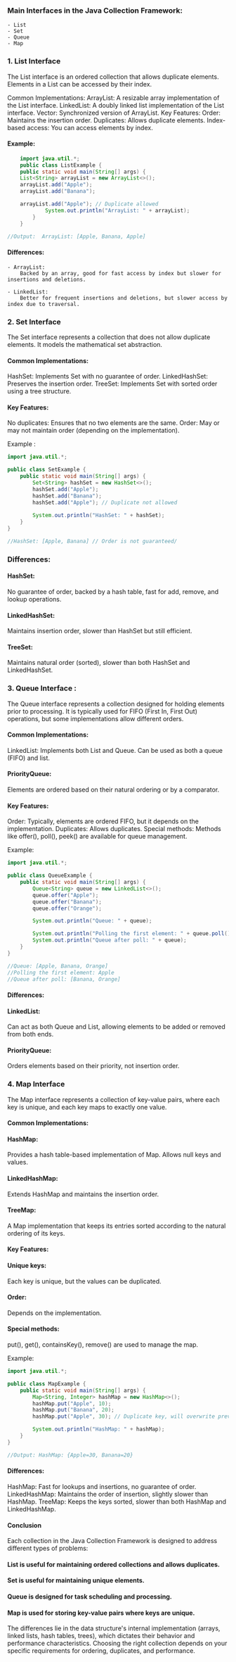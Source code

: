 


### Main Interfaces in the Java Collection Framework:
    - List
    - Set
    - Queue
    - Map

### 1. List Interface 

The List interface is an ordered collection that allows duplicate elements. Elements in a List can be accessed by their index.

Common Implementations:
ArrayList: A resizable array implementation of the List interface.
LinkedList: A doubly linked list implementation of the List interface.
Vector: Synchronized version of ArrayList.
Key Features:
Order: Maintains the insertion order.
Duplicates: Allows duplicate elements.
Index-based access: You can access elements by index.

#### Example: 
```` java
    import java.util.*;
    public class ListExample {
    public static void main(String[] args) {
    List<String> arrayList = new ArrayList<>();
    arrayList.add("Apple");
    arrayList.add("Banana");

    arrayList.add("Apple"); // Duplicate allowed
            System.out.println("ArrayList: " + arrayList);
        }
    }

//Output:  ArrayList: [Apple, Banana, Apple]
````

#### Differences:
    - ArrayList: 
        Backed by an array, good for fast access by index but slower for insertions and deletions.
    
    - LinkedList:
        Better for frequent insertions and deletions, but slower access by index due to traversal.


### 2. Set Interface

The Set interface represents a collection that does not allow duplicate elements. It models the mathematical set abstraction.

#### Common Implementations:
HashSet: Implements Set with no guarantee of order.
LinkedHashSet: Preserves the insertion order.
TreeSet: Implements Set with sorted order using a tree structure.

#### Key Features:
No duplicates: Ensures that no two elements are the same.
Order: May or may not maintain order (depending on the implementation).

Example :

```java
import java.util.*;

public class SetExample {
    public static void main(String[] args) {
        Set<String> hashSet = new HashSet<>();
        hashSet.add("Apple");
        hashSet.add("Banana");
        hashSet.add("Apple"); // Duplicate not allowed
        
        System.out.println("HashSet: " + hashSet);
    }
}

//HashSet: [Apple, Banana] // Order is not guaranteed/
```

### Differences:
#### HashSet:
No guarantee of order, backed by a hash table, fast for add, remove, and lookup operations.

#### LinkedHashSet: 

Maintains insertion order, slower than HashSet but still efficient.

#### TreeSet: 
Maintains natural order (sorted), slower than both HashSet and LinkedHashSet.


### 3. Queue Interface :

   The Queue interface represents a collection designed for holding elements prior to processing. It is typically used for FIFO (First In, First Out) operations, but some implementations allow different orders.

#### Common Implementations:
LinkedList: Implements both List and Queue. Can be used as both a queue (FIFO) and list.

#### PriorityQueue: 
Elements are ordered based on their natural ordering or by a comparator.
#### Key Features:
Order: Typically, elements are ordered FIFO, but it depends on the implementation.
Duplicates: Allows duplicates.
Special methods: Methods like offer(), poll(), peek() are available for queue management.


Example:

```java
import java.util.*;

public class QueueExample {
    public static void main(String[] args) {
        Queue<String> queue = new LinkedList<>();
        queue.offer("Apple");
        queue.offer("Banana");
        queue.offer("Orange");

        System.out.println("Queue: " + queue);

        System.out.println("Polling the first element: " + queue.poll()); // Removes and returns the head
        System.out.println("Queue after poll: " + queue);
    }
}

//Queue: [Apple, Banana, Orange]
//Polling the first element: Apple
//Queue after poll: [Banana, Orange]
```


#### Differences:
#### LinkedList: 
Can act as both Queue and List, allowing elements to be added or removed from both ends.
#### PriorityQueue:
Orders elements based on their priority, not insertion order.


### 4. Map Interface
   The Map interface represents a collection of key-value pairs, where each key is unique, and each key maps to exactly one value.

#### Common Implementations:
#### HashMap: 
Provides a hash table-based implementation of Map. Allows null keys and values.
#### LinkedHashMap: 
Extends HashMap and maintains the insertion order.
#### TreeMap:
A Map implementation that keeps its entries sorted according to the natural ordering of its keys.
#### Key Features:
#### Unique keys: 
Each key is unique, but the values can be duplicated.
#### Order: 
Depends on the implementation.
#### Special methods: 
put(), get(), containsKey(), remove() are used to manage the map.


Example:

```java
import java.util.*;

public class MapExample {
    public static void main(String[] args) {
        Map<String, Integer> hashMap = new HashMap<>();
        hashMap.put("Apple", 10);
        hashMap.put("Banana", 20);
        hashMap.put("Apple", 30); // Duplicate key, will overwrite previous value

        System.out.println("HashMap: " + hashMap);
    }
}

//Output: HashMap: {Apple=30, Banana=20}
```


#### Differences:
HashMap: Fast for lookups and insertions, no guarantee of order.
LinkedHashMap: Maintains the order of insertion, slightly slower than HashMap.
TreeMap: Keeps the keys sorted, slower than both HashMap and LinkedHashMap.



#### Conclusion
Each collection in the Java Collection Framework is designed to address different types of problems:

####   List  is useful for maintaining ordered collections and allows duplicates.
#### Set is useful for maintaining unique elements.
#### Queue is designed for task scheduling and processing.
#### Map is used for storing key-value pairs where keys are unique.
The differences lie in the data structure's internal implementation (arrays, linked lists, hash tables, trees), which dictates their behavior and performance characteristics. Choosing the right collection depends on your specific requirements for ordering, duplicates, and performance.